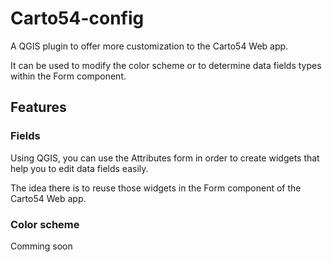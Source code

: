 # Carto54-config

A QGIS plugin to offer more customization to the Carto54 Web app. 

It can be used to modify the color scheme or to determine data fields types within the Form component.

## Features

### Fields

Using QGIS, you can use the Attributes form in order to create widgets that help you to edit data fields easily.

The idea there is to reuse those widgets in the Form component of the Carto54 Web app.

### Color scheme

Comming soon